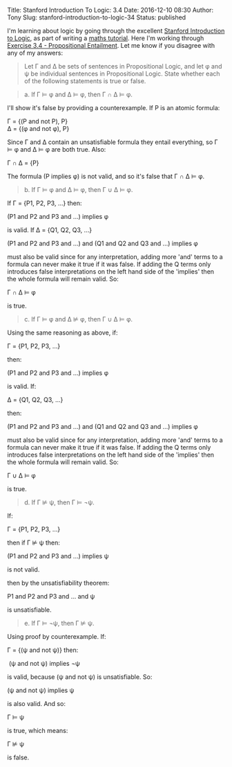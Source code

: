 Title: Stanford Introduction To Logic: 3.4
Date: 2016-12-10 08:30
Author: Tony
Slug: stanford-introduction-to-logic-34
Status: published

I'm learning about logic by going through the excellent [Stanford Introduction to Logic](http://logic.stanford.edu/intrologic/notes/notes.html), as part of writing a [maths tutorial](http://maths.tlocke.org.uk/). Here I'm working through [Exercise 3.4 - Propositional Entailment](http://logic.stanford.edu/intrologic/exercises/exercise_03_04.html). Let me know if you disagree with any of my answers:  
  

> Let Γ and Δ be sets of sentences in Propositional Logic, and let φ and ψ be individual sentences in Propositional Logic. State whether each of the following statements is true or false.

> a\. If Γ ⊨ φ and Δ ⊨ φ, then Γ ∩ Δ ⊨ φ.

I'll show it's false by providing a counterexample. If P is an atomic formula:  
  
Γ = {(P and not P), P}  
Δ = {(φ and not φ), P}  
  
Since Γ and Δ contain an unsatisfiable formula they entail everything, so Γ ⊨ φ and Δ ⊨ φ are both true. Also:  
  
Γ ∩ Δ = {P}  
  
The formula (P implies φ) is not valid, and so it's false that Γ ∩ Δ ⊨ φ.  

> b\. If Γ ⊨ φ and Δ ⊨ φ, then Γ ∪ Δ ⊨ φ.

If Γ = {P1, P2, P3, ...} then:  
  
(P1 and P2 and P3 and ...) implies φ  
  
is valid. If Δ = {Q1, Q2, Q3, ...}  
  
(P1 and P2 and P3 and ...) and (Q1 and Q2 and Q3 and ...) implies φ  
  
must also be valid since for any interpretation, adding more 'and' terms to a formula can never make it true if it was false. If adding the Q terms only introduces false interpretations on the left hand side of the 'implies' then the whole formula will remain valid. So:  
  
Γ ∩ Δ ⊨ φ  
  
is true.  

> c\. If Γ ⊨ φ and Δ ⊭ φ, then Γ ∪ Δ ⊨ φ.

Using the same reasoning as above, if:  
  
Γ = {P1, P2, P3, ...}  
  
then:  
  
(P1 and P2 and P3 and ...) implies φ  
  
is valid. If:  
  
Δ = {Q1, Q2, Q3, ...}  
  
then:  
  
(P1 and P2 and P3 and ...) and (Q1 and Q2 and Q3 and ...) implies φ  
  
must also be valid since for any interpretation, adding more 'and' terms to a formula can never make it true if it was false. If adding the Q terms only introduces false interpretations on the left hand side of the 'implies' then the whole formula will remain valid. So:  
  
Γ ∪ Δ ⊨ φ  
  
is true.  

> d\. If Γ ⊭ ψ, then Γ ⊨ ¬ψ.

If:  
  
Γ = {P1, P2, P3, ...}  
  
then if Γ ⊭ ψ then:  
  
(P1 and P2 and P3 and ...) implies ψ  
  
is not valid.  
  
then by the unsatisfiability theorem:  
  
P1 and P2 and P3 and ... and ψ  
  
is unsatisfiable.  

> e\. If Γ ⊨ ¬ψ, then Γ ⊭ ψ.

  
Using proof by counterexample. If:  
  
Γ = {(ψ and not ψ)} then:  
  
 (ψ and not ψ) implies ¬ψ  
  
is valid, because (ψ and not ψ) is unsatisfiable. So:  
  
(ψ and not ψ) implies ψ  
  
is also valid. And so:  
  
Γ ⊨ ψ  
  
is true, which means:  
  
Γ ⊭ ψ  
  
is false.

</p>

